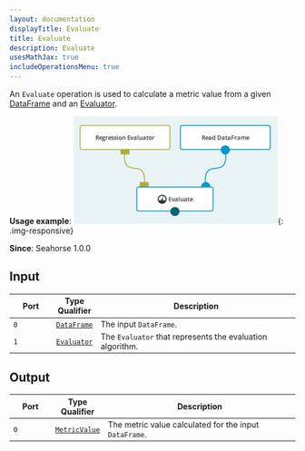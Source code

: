 ```yaml
---
layout: documentation
displayTitle: Evaluate
title: Evaluate
description: Evaluate
usesMathJax: true
includeOperationsMenu: true
---
```


An `Evaluate` operation is used to calculate a metric value from a given
[DataFrame](../classes/dataframe.html) and an [Evaluator](../classes/evaluator.html).

**Usage example**:
![Evaluate example](../img/evaluator_example.png){: .img-responsive}

**Since**: Seahorse 1.0.0

## Input

<table>
<thead>
<tr>
<th style="width:15%">Port</th>
<th style="width:15%">Type Qualifier</th>
<th style="width:70%">Description</th>
</tr>
</thead>
<tbody>
<tr>
<td><code>0</code></td>
<td><code><a href="../classes/dataframe.html">DataFrame</a></code></td>
<td>The input <code>DataFrame</code>.</td>
</tr>
<tr>
<td><code>1</code></td>
<td><code><a href="../classes/evaluator.html">Evaluator</a></code></td>
<td>The <code>Evaluator</code> that represents the evaluation algorithm.</td>
</tr>
</tbody>
</table>

## Output

<table>
<thead>
<tr>
<th style="width:15%">Port</th>
<th style="width:15%">Type Qualifier</th>
<th style="width:70%">Description</th>
</tr>
</thead>
<tbody>
<tr>
<td><code>0</code></td>
<td><code><a href="../classes/metric_value.html">MetricValue</a></code></td>
<td>The metric value calculated for the input <code>DataFrame</code>.</td>
</tr>
</tbody>
</table>
